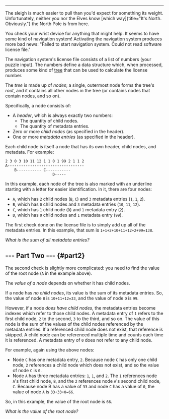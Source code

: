 ----------------------------------

The sleigh is much easier to pull than you\'d expect for something its
weight. Unfortunately, neither you nor the Elves know [which
way]{title="It's North. Obviously."} the North Pole is from here.

You check your wrist device for anything that might help. It seems to
have some kind of navigation system! Activating the navigation system
produces more bad news: \"Failed to start navigation system. Could not
read software license file.\"

The navigation system\'s license file consists of a list of numbers
(your puzzle input). The numbers define a data structure which, when
processed, produces some kind of
[tree](https://en.wikipedia.org/wiki/Tree_(data_structure)) that can be
used to calculate the license number.

The *tree* is made up of *nodes*; a single, outermost node forms the
tree\'s *root*, and it contains all other nodes in the tree (or contains
nodes that contain nodes, and so on).

Specifically, a node consists of:

-   A *header*, which is always exactly two numbers:
    -   The quantity of child nodes.
    -   The quantity of metadata entries.
-   Zero or more *child nodes* (as specified in the header).
-   One or more *metadata entries* (as specified in the header).

Each child node is itself a node that has its own header, child nodes,
and metadata. For example:

    2 3 0 3 10 11 12 1 1 0 1 99 2 1 1 2
    A----------------------------------
        B----------- C-----------
                         D-----

In this example, each node of the tree is also marked with an underline
starting with a letter for easier identification. In it, there are four
nodes:

-   `A`, which has `2` child nodes (`B`, `C`) and `3` metadata entries
    (`1`, `1`, `2`).
-   `B`, which has `0` child nodes and `3` metadata entries (`10`, `11`,
    `12`).
-   `C`, which has `1` child node (`D`) and `1` metadata entry (`2`).
-   `D`, which has `0` child nodes and `1` metadata entry (`99`).

The first check done on the license file is to simply add up all of the
metadata entries. In this example, that sum is
`1+1+2+10+11+12+2+99=138`.

*What is the sum of all metadata entries?*


\-\-- Part Two \-\-- {#part2}
--------------------

The second check is slightly more complicated: you need to find the
value of the root node (`A` in the example above).

The *value of a node* depends on whether it has child nodes.

If a node has *no child nodes*, its value is the sum of its metadata
entries. So, the value of node `B` is `10+11+12=33`, and the value of
node `D` is `99`.

However, if a node *does have child nodes*, the metadata entries become
indexes which refer to those child nodes. A metadata entry of `1` refers
to the first child node, `2` to the second, `3` to the third, and so on.
The value of this node is the sum of the values of the child nodes
referenced by the metadata entries. If a referenced child node does not
exist, that reference is skipped. A child node can be referenced
multiple time and counts each time it is referenced. A metadata entry of
`0` does not refer to any child node.

For example, again using the above nodes:

-   Node `C` has one metadata entry, `2`. Because node `C` has only one
    child node, `2` references a child node which does not exist, and so
    the value of node `C` is `0`.
-   Node `A` has three metadata entries: `1`, `1`, and `2`. The `1`
    references node `A`\'s first child node, `B`, and the `2` references
    node `A`\'s second child node, `C`. Because node B has a value of
    `33` and node `C` has a value of `0`, the value of node `A` is
    `33+33+0=66`.

So, in this example, the value of the root node is `66`.

*What is the value of the root node?*
